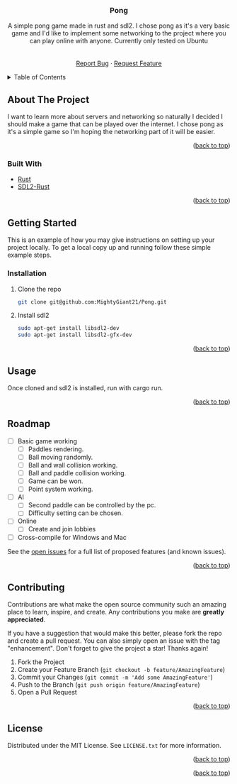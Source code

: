 <div id="top"></div>
<!-- PROJECT LOGO -->
<br />
<div align="center">

<h3 align="center">Pong</h3>

  <p align="center">
    A simple pong game made in rust and sdl2. I chose pong as it's a very basic game and I'd like to implement some networking to the project where you can play online with anyone. Currently only tested on Ubuntu
    <br />
    <br />
    <br />
    <a href="https://github.com/MightyGiant21/Pong/issues">Report Bug</a>
    ·
    <a href="https://github.com/MightyGiant21/Pong/issues">Request Feature</a>
  </p>
</div>



<!-- TABLE OF CONTENTS -->
<details>
  <summary>Table of Contents</summary>
  <ol>
    <li>
      <a href="#about-the-project">About The Project</a>
      <ul>
        <li><a href="#built-with">Built With</a></li>
      </ul>
    </li>
    <li>
      <a href="#getting-started">Getting Started</a>
      <ul>
        <li><a href="#installation">Installation</a></li>
      </ul>
    </li>
    <li><a href="#usage">Usage</a></li>
    <li><a href="#roadmap">Roadmap</a></li>
    <li><a href="#contributing">Contributing</a></li>
    <li><a href="#license">License</a></li>
  </ol>
</details>



<!-- ABOUT THE PROJECT -->
## About The Project

<!-- ![product-screenshot](./src/assets/screenshot.jpg) -->

I want to learn more about servers and networking so naturally I decided I should make a game that can be played over the internet. I chose pong as it's a simple game so I'm hoping the networking part of it will be easier.

<p align="right">(<a href="#top">back to top</a>)</p>

### Built With

* [Rust](https://www.rust-lang.org/)
* [SDL2-Rust](https://github.com/Rust-SDL2/rust-sdl2)

<p align="right">(<a href="#top">back to top</a>)</p>

<!-- GETTING STARTED -->
## Getting Started

This is an example of how you may give instructions on setting up your project locally.
To get a local copy up and running follow these simple example steps.

### Installation

1. Clone the repo
   ```sh
   git clone git@github.com:MightyGiant21/Pong.git
   ```
2. Install sdl2 
   ```sh
   sudo apt-get install libsdl2-dev
   sudo apt-get install libsdl2-gfx-dev
   ```
<p align="right">(<a href="#top">back to top</a>)</p>

<!-- USAGE EXAMPLES -->
## Usage

Once cloned and sdl2 is installed, run with cargo run.

<p align="right">(<a href="#top">back to top</a>)</p>

<!-- ROADMAP -->
## Roadmap

- [ ] Basic game working
    - [ ] Paddles rendering.
    - [ ] Ball moving randomly.
    - [ ] Ball and wall collision working. 
    - [ ] Ball and paddle collision working.
    - [ ] Game can be won.
    - [ ] Point system working.
- [ ] AI
    - [ ] Second paddle can be controlled by the pc.
    - [ ] Difficulty setting can be chosen. 
- [ ] Online
    - [ ] Create and join lobbies
- [ ] Cross-compile for Windows and Mac 

See the [open issues](https://github.com/MightyGiant21/Pong/issues) for a full list of proposed features (and known issues).

<p align="right">(<a href="#top">back to top</a>)</p>

<!-- CONTRIBUTING -->
## Contributing

Contributions are what make the open source community such an amazing place to learn, inspire, and create. Any contributions you make are **greatly appreciated**.

If you have a suggestion that would make this better, please fork the repo and create a pull request. You can also simply open an issue with the tag "enhancement".
Don't forget to give the project a star! Thanks again!

1. Fork the Project
2. Create your Feature Branch (`git checkout -b feature/AmazingFeature`)
3. Commit your Changes (`git commit -m 'Add some AmazingFeature'`)
4. Push to the Branch (`git push origin feature/AmazingFeature`)
5. Open a Pull Request

<p align="right">(<a href="#top">back to top</a>)</p>

<!-- LICENSE -->
## License

Distributed under the MIT License. See `LICENSE.txt` for more information.

<p align="right">(<a href="#top">back to top</a>)</p>

<p align="right">(<a href="#top">back to top</a>)</p>


<!-- MARKDOWN LINKS & IMAGES -->
<!-- https://www.markdownguide.org/basic-syntax/#reference-style-links -->
[contributors-shield]: https://img.shields.io/github/contributors/github_username/repo_name.svg?style=for-the-badge
[contributors-url]: https://github.com/MightyGiant21/Pong/graphs/contributors
[forks-shield]: https://img.shields.io/github/forks/github_username/repo_name.svg?style=for-the-badge
[forks-url]: https://github.com/MightyGiant21/Pong/network/members
[issues-shield]: https://img.shields.io/github/issues/github_username/repo_name.svg?style=for-the-badge
[issues-url]: https://github.com/MightyGiant21/Pong/issues
[license-shield]: https://img.shields.io/github/license/github_username/repo_name.svg?style=for-the-badge
[license-url]: https://github.com/MightyGiant21/Pong/blob/main/LICENSE.txt
